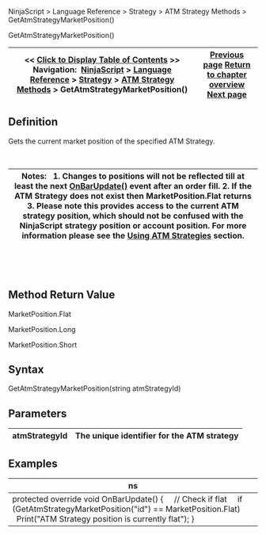 ﻿


NinjaScript \> Language Reference \> Strategy \> ATM Strategy Methods \> GetAtmStrategyMarketPosition()






















GetAtmStrategyMarketPosition()







| \<\< [Click to Display Table of Contents](getatmstrategymarketposition.md) \>\> **Navigation:**     [NinjaScript](ninjascript.md) \> [Language Reference](language_reference_wip.md) \> [Strategy](strategy.md) \> [ATM Strategy Methods](atm_strategy_methods.md) \> GetAtmStrategyMarketPosition() | [Previous page](getatmstrategyentryorderstatus.md) [Return to chapter overview](atm_strategy_methods.md) [Next page](getatmstrategypositionaveragep.md) |
| --- | --- |











## Definition


Gets the current market position of the specified ATM Strategy.


 




| Notes:   1\. Changes to positions will not be reflected till at least the next [OnBarUpdate()](onbarupdate.md) event after an order fill. 2\. If the ATM Strategy does not exist then MarketPosition.Flat returns  3\. Please note this provides access to the current ATM strategy position, which should not be confused with the NinjaScript strategy position or account position. For more information please see the [Using ATM Strategies](using_atm_strategies.md) section. |
| --- |



 


 


## Method Return Value


MarketPosition.Flat


MarketPosition.Long


MarketPosition.Short


## 


## Syntax


GetAtmStrategyMarketPosition(string atmStrategyId)


## 


## Parameters




| atmStrategyId | The unique identifier for the ATM strategy |
| --- | --- |



## 


## 


## Examples




| ns |
| --- |
| protected override void OnBarUpdate() {      // Check if flat      if (GetAtmStrategyMarketPosition("id") \=\= MarketPosition.Flat)          Print("ATM Strategy position is currently flat"); } |









